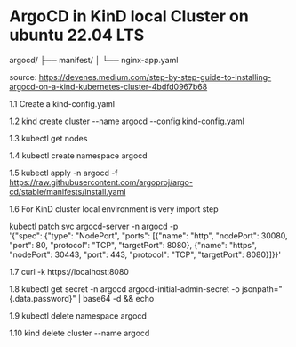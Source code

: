 # ArgoCD in KinD local Cluster on ubuntu 22.04 LTS

argocd/
├── manifest/
│   └── nginx-app.yaml


source: https://devenes.medium.com/step-by-step-guide-to-installing-argocd-on-a-kind-kubernetes-cluster-4bdfd0967b68

1.1 Create a kind-config.yaml

1.2 kind create cluster --name argocd --config kind-config.yaml

1.3 kubectl get nodes

1.4 kubectl create namespace argocd

1.5 kubectl apply -n argocd -f https://raw.githubusercontent.com/argoproj/argo-cd/stable/manifests/install.yaml

1.6 For KinD cluster local environment is very import step

kubectl patch svc argocd-server -n argocd -p \
  '{"spec": {"type": "NodePort", "ports": [{"name": "http", "nodePort": 30080, "port": 80, "protocol": "TCP", "targetPort": 8080}, {"name": "https", "nodePort": 30443, "port": 443, "protocol": "TCP", "targetPort": 8080}]}}'

1.7 curl -k https://localhost:8080

1.8 kubectl get secret -n argocd argocd-initial-admin-secret -o jsonpath="{.data.password}" | base64 -d && echo

1.9 kubectl delete namespace argocd

1.10 kind delete cluster --name argocd
